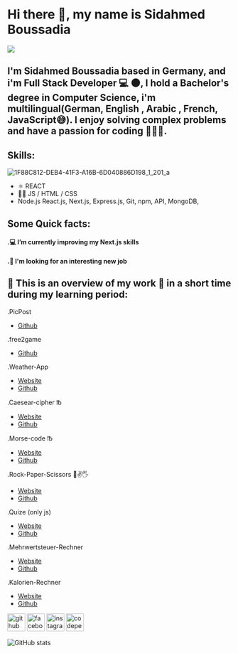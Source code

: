 # Hi there 👋, my name is Sidahmed Boussadia
![](https://www.techedgegroup.com/hubfs/2019%20-%20Information%20Technology/code-doctorzedge.jpg)

## I'm Sidahmed Boussadia based in Germany, and i'm Full Stack Developer 💻 🌑,  I hold a Bachelor's degree in Computer Science, i'm multilingual(German, English , Arabic , French,  JavaScript😅). I enjoy solving complex problems and have a passion for coding 🔐🧑‍💻.

## Skills:
![1F88C812-DEB4-41F3-A16B-6D040886D198_1_201_a](https://user-images.githubusercontent.com/113903613/215064373-d87015a6-f5f5-454c-979b-4c558fdb6e27.jpeg)

* ⚛   REACT 
* 🧑‍💻 JS / HTML / CSS    
* Node.js React.js, Next.js, Express.js, Git, npm, API, MongoDB,



 
 ## Some Quick facts:</br>
#### .💻 I’m currently improving my Next.js skills 
#### .🔎  I'm looking for an interesting new job </br>

  
  ## 💎 This is an overview of my work 📄 in a short time during my learning period:
  .PicPost</br>
  -  <a href=https://github.com/sidahmed2306/PicPost>Github</a></br>
  
  .free2game </br>
   - <a href=https://github.com/sidahmed2306/free2game>Github</a></br>
  
  .Weather-App </br>
   - <a href=https://sidahmed2306.github.io/wether-App>Website</a></br>
   - <a href=https://github.com/sidahmed2306/-Weather-App>Github</a></br>
  
  .Caesear-cipher ℔ </br>
   - <a href=http://sidahmed2306.github.io/caesar-cipher/>Website</a></br>
   - <a href=https://github.com/sidahmed2306/caesar-cipher>Github</a></br>
    
   .Morse-code  ℔ </br>
   - <a href=http://sidahmed2306.github.io/Morse-code/>Website</a></br>
   - <a href=https://github.com/sidahmed2306/Morse-code/>Github</a></br>
   
   .Rock-Paper-Scissors 👊✌️🖐 </br>
   - <a href= http://sidahmed2306.github.io/rock-paper-scissors/>Website</a></br>
   - <a href=https://github.com/sidahmed2306/rock-paper-scissors>Github</a></br>

   .Quize (only js) </br>
   - <a href=http://sidahmed2306.github.io/quiz/ >Website</a></br>
   - <a href=https://github.com/sidahmed2306/quiz>Github</a></br>
    
   .Mehrwertsteuer-Rechner </br>
   - <a href=https://sidahmed2306.github.io/Mehrwertsteuer-Rechner/>Website</a></br>
   - <a href=https://github.com/sidahmed2306/Mehrwertsteuer-Rechner>Github</a></br>
   
   .Kalorien-Rechner </br>
   - <a href=https://sidahmed2306.github.io/Kalorien-Rechner/>Website</a></br>
   - <a href=https://github.com/sidahmed2306/Kalorien-Rechner/>Github</a></br>
    
   
   
  
 


[<img src='https://cdn.jsdelivr.net/npm/simple-icons@3.0.1/icons/github.svg' alt='github' height='40'>](https://github.com/sidahmed2306)  [<img src='https://cdn.jsdelivr.net/npm/simple-icons@3.0.1/icons/facebook.svg' alt='facebook' height='40'>](https://www.facebook.com/.)  [<img src='https://cdn.jsdelivr.net/npm/simple-icons@3.0.1/icons/instagram.svg' alt='instagram' height='40'>](https://www.instagram.com/./)  [<img src='https://cdn.jsdelivr.net/npm/simple-icons@3.0.1/icons/codepen.svg' alt='codepen' height='40'>](https://codepen.io/.)  



![GitHub stats](https://github-readme-stats.vercel.app/api?username=sidahmed2306&show_icons=true)  




